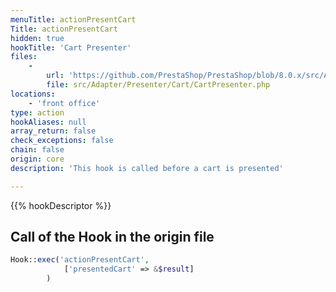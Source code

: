 ```yaml
---
menuTitle: actionPresentCart
Title: actionPresentCart
hidden: true
hookTitle: 'Cart Presenter'
files:
    -
        url: 'https://github.com/PrestaShop/PrestaShop/blob/8.0.x/src/Adapter/Presenter/Cart/CartPresenter.php'
        file: src/Adapter/Presenter/Cart/CartPresenter.php
locations:
    - 'front office'
type: action
hookAliases: null
array_return: false
check_exceptions: false
chain: false
origin: core
description: 'This hook is called before a cart is presented'

---
```


{{% hookDescriptor %}}

## Call of the Hook in the origin file

```php
Hook::exec('actionPresentCart',
            ['presentedCart' => &$result]
        )
```
